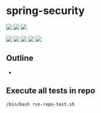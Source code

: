 # spring-security

![](https://img.shields.io/badge/language-xxx-blue)
![](https://img.shields.io/badge/technology-xxx,%20xxx-blue)
![](https://img.shields.io/badge/development%20year-2021-orange)

![](https://img.shields.io/github/languages/top/shijiansu/spring-security)
![](https://img.shields.io/github/languages/count/shijiansu/spring-security)
![](https://img.shields.io/github/languages/code-size/shijiansu/spring-security)
![](https://img.shields.io/github/repo-size/shijiansu/spring-security)
![](https://img.shields.io/github/last-commit/shijiansu/spring-security?color=red)

## Outline

- 

## Execute all tests in repo

`/bin/bash run-repo-test.sh`
